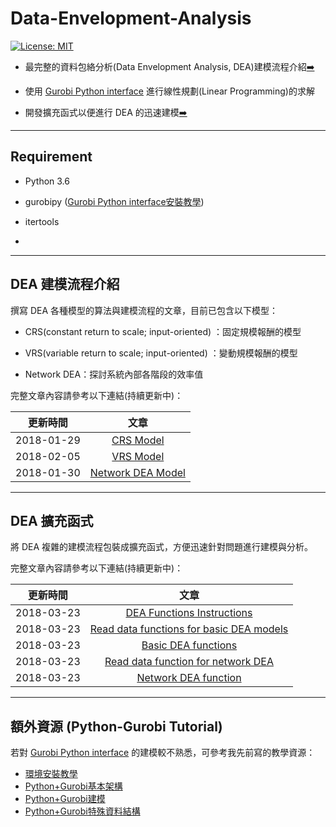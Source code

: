 # Data-Envelopment-Analysis

[![License: MIT](https://img.shields.io/badge/License-MIT-blue.svg)](https://opensource.org/licenses/MIT)

* 最完整的資料包絡分析(Data Envelopment Analysis, DEA)建模流程介紹[:arrow_right:](#DEA_model)

* 使用 [Gurobi Python interface](http://www.gurobi.com/resources/seminars-and-videos/modeling-with-the-gurobi-python-interface) 進行線性規劃(Linear Programming)的求解

* 開發擴充函式以便進行 DEA 的迅速建模[:arrow_right:](#DEA_function)

--------

## Requirement

* Python 3.6

* gurobipy ([Gurobi Python interface安裝教學](https://github.com/wurmen/Gurobi-Python/blob/master/Installation/%E5%AE%89%E8%A3%9D%E6%95%99%E5%AD%B8.md))

* itertools

*

--------

## <h2 id='DEA_model'>DEA 建模流程介紹 </h2>

撰寫 DEA 各種模型的算法與建模流程的文章，目前已包含以下模型：

* CRS(constant return to scale; input-oriented) ：固定規模報酬的模型

* VRS(variable return to scale; input-oriented) ：變動規模報酬的模型

* Network DEA：探討系統內部各階段的效率值

完整文章內容請參考以下連結(持續更新中)：

|更新時間|文章|
|---|:--:|
|2018-01-29|[CRS Model](https://github.com/wurmen/DEA/blob/master/CRS_Model/CRS%20model.md)|
|2018-02-05|[VRS Model](https://github.com/wurmen/DEA/blob/master/VAS_Model/VRS%20model.md)|
|2018-01-30|[Network DEA Model](https://github.com/wurmen/DEA/blob/master/Network_DEA/network_dea.md)|


--------

## <h2 id='DEA_function'>DEA 擴充函式 </h2>

將 DEA 複雜的建模流程包裝成擴充函式，方便迅速針對問題進行建模與分析。




完整文章內容請參考以下連結(持續更新中)：

|更新時間|文章|
|---|:---:|
|2018-03-23|[DEA Functions Instructions](https://github.com/wurmen/DEA/blob/master/Functions/user's%20guide.md)|
|2018-03-23|[Read data functions for basic DEA models](https://github.com/wurmen/DEA/blob/master/Functions/read_data_function.md)|
|2018-03-23|[Basic DEA functions](https://github.com/wurmen/DEA/blob/master/Functions/basic_dea_functions.md)|
|2018-03-23|[Read data function for network DEA](https://github.com/wurmen/DEA/blob/master/Functions/read_data_for_networkDEA.md)|
|2018-03-23|[Network DEA function](https://github.com/wurmen/DEA/blob/master/Functions/network_DEA_function.md)|


--------


## 額外資源 (Python-Gurobi Tutorial)
若對 [Gurobi Python interface](http://www.gurobi.com/resources/seminars-and-videos/modeling-with-the-gurobi-python-interface) 的建模較不熟悉，可參考我先前寫的教學資源：

- [環境安裝教學](https://github.com/wurmen/Gurobi-Python/blob/master/Installation/%E5%AE%89%E8%A3%9D%E6%95%99%E5%AD%B8.md)
- [Python+Gurobi基本架構](https://github.com/wurmen/Gurobi-Python/blob/master/python-gurobi%20%20model/Python+Gurobi%E5%9F%BA%E6%9C%AC%E6%9E%B6%E6%A7%8B.md)<br>
- [Python+Gurobi建模](https://github.com/wurmen/Gurobi-Python/blob/master/python-gurobi%20%20model/Python+Gurobi%E5%BB%BA%E6%A8%A1.md)<br>
- [Python+Gurobi特殊資料結構](https://github.com/wurmen/Gurobi-Python/blob/master/python-gurobi%20%20model/Python%2BGurobi%E7%89%B9%E6%AE%8A%E8%B3%87%E6%96%99%E7%B5%90%E6%A7%8B.ipynb)

